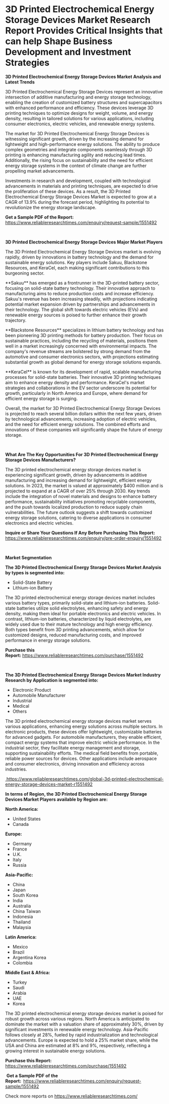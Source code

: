 <p><h1>3D Printed Electrochemical Energy Storage Devices Market Research Report Provides Critical Insights that can help Shape Business Development and Investment Strategies</h1></p><p><strong>3D Printed Electrochemical Energy Storage Devices Market Analysis and Latest Trends</strong></p>
<p><p>3D Printed Electrochemical Energy Storage Devices represent an innovative intersection of additive manufacturing and energy storage technology, enabling the creation of customized battery structures and supercapacitors with enhanced performance and efficiency. These devices leverage 3D printing techniques to optimize designs for weight, volume, and energy density, resulting in tailored solutions for various applications, including consumer electronics, electric vehicles, and renewable energy systems.</p><p>The market for 3D Printed Electrochemical Energy Storage Devices is witnessing significant growth, driven by the increasing demand for lightweight and high-performance energy solutions. The ability to produce complex geometries and integrate components seamlessly through 3D printing is enhancing manufacturing agility and reducing lead times. Additionally, the rising focus on sustainability and the need for efficient energy storage systems in the context of climate change are further propelling market advancements.</p><p>Investments in research and development, coupled with technological advancements in materials and printing techniques, are expected to drive the proliferation of these devices. As a result, the 3D Printed Electrochemical Energy Storage Devices Market is expected to grow at a CAGR of 13.9% during the forecast period, highlighting its potential to revolutionize the energy storage landscape.</p></p>
<p><strong>Get a Sample PDF of the Report:&nbsp;</strong> <a href="https://www.reliableresearchtimes.com/enquiry/request-sample/1551492?utm_campaign=2040&utm_medium=2&utm_source=Github&utm_content=ia&utm_term=13022025&utm_id=3d-printed-electrochemical-energy-storage-devices">https://www.reliableresearchtimes.com/enquiry/request-sample/1551492</a></p>
<p>&nbsp;</p>
<p><strong>3D Printed Electrochemical Energy Storage Devices Major Market Players</strong></p>
<p><p>The 3D Printed Electrochemical Energy Storage Devices market is evolving rapidly, driven by innovations in battery technology and the demand for sustainable energy solutions. Key players include Sakuu, Blackstone Resources, and KeraCel, each making significant contributions to this burgeoning sector.</p><p>**Sakuu** has emerged as a frontrunner in the 3D-printed battery sector, focusing on solid-state battery technology. Their innovative approach to manufacturing aims to reduce production costs and increase efficiency. Sakuu's revenue has been increasing steadily, with projections indicating potential market expansion driven by partnerships and advancements in their technology. The global shift towards electric vehicles (EVs) and renewable energy sources is poised to further enhance their growth trajectory.</p><p>**Blackstone Resources** specializes in lithium battery technology and has been pioneering 3D printing methods for battery production. Their focus on sustainable practices, including the recycling of materials, positions them well in a market increasingly concerned with environmental impacts. The company's revenue streams are bolstered by strong demand from the automotive and consumer electronics sectors, with projections estimating substantial growth as global demand for energy storage solutions expands.</p><p>**KeraCel** is known for its development of rapid, scalable manufacturing processes for solid-state batteries. Their innovative 3D printing techniques aim to enhance energy density and performance. KeraCel's market strategies and collaborations in the EV sector underscore its potential for growth, particularly in North America and Europe, where demand for efficient energy storage is surging.</p><p>Overall, the market for 3D Printed Electrochemical Energy Storage Devices is projected to reach several billion dollars within the next few years, driven by technological advancements, increasing adoption of electric vehicles, and the need for efficient energy solutions. The combined efforts and innovations of these companies will significantly shape the future of energy storage.</p></p>
<p>&nbsp;</p>
<p><strong>What Are The Key Opportunities For 3D Printed Electrochemical Energy Storage Devices Manufacturers?</strong></p>
<p><p>The 3D printed electrochemical energy storage devices market is experiencing significant growth, driven by advancements in additive manufacturing and increasing demand for lightweight, efficient energy solutions. In 2023, the market is valued at approximately $400 million and is projected to expand at a CAGR of over 25% through 2030. Key trends include the integration of novel materials and designs to enhance battery performance, sustainability initiatives promoting recyclable components, and the push towards localized production to reduce supply chain vulnerabilities. The future outlook suggests a shift towards customized energy storage solutions, catering to diverse applications in consumer electronics and electric vehicles.</p></p>
<p><strong>Inquire or Share Your Questions If Any Before Purchasing This Report:</strong> <a href="https://www.reliableresearchtimes.com/enquiry/pre-order-enquiry/1551492?utm_campaign=2040&utm_medium=2&utm_source=Github&utm_content=ia&utm_term=13022025&utm_id=3d-printed-electrochemical-energy-storage-devices">https://www.reliableresearchtimes.com/enquiry/pre-order-enquiry/1551492</a></p>
<p>&nbsp;</p>
<p><strong>Market Segmentation</strong></p>
<p><strong>The 3D Printed Electrochemical Energy Storage Devices Market Analysis by types is segmented into:</strong></p>
<p><ul><li>Solid-State Battery</li><li>Lithium-ion Battery</li></ul></p>
<p><p>The 3D printed electrochemical energy storage devices market includes various battery types, primarily solid-state and lithium-ion batteries. Solid-state batteries utilize solid electrolytes, enhancing safety and energy density, making them ideal for portable electronics and electric vehicles. In contrast, lithium-ion batteries, characterized by liquid electrolytes, are widely used due to their mature technology and high energy efficiency. Both types benefit from 3D printing advancements, which allow for customized designs, reduced manufacturing costs, and improved performance in energy storage solutions.</p></p>
<p><strong>Purchase this Report:&nbsp;</strong><a href="https://www.reliableresearchtimes.com/purchase/1551492?utm_campaign=2040&utm_medium=2&utm_source=Github&utm_content=ia&utm_term=13022025&utm_id=3d-printed-electrochemical-energy-storage-devices">https://www.reliableresearchtimes.com/purchase/1551492</a></p>
<p>&nbsp;</p>
<p><strong>The 3D Printed Electrochemical Energy Storage Devices Market Industry Research by Application is segmented into:</strong></p>
<p><ul><li>Electronic Product</li><li>Automobile Manufacturer</li><li>Industrial</li><li>Medical</li><li>Others</li></ul></p>
<p><p>The 3D printed electrochemical energy storage devices market serves various applications, enhancing energy solutions across multiple sectors. In electronic products, these devices offer lightweight, customizable batteries for advanced gadgets. For automobile manufacturers, they enable efficient, compact energy systems that improve electric vehicle performance. In the industrial sector, they facilitate energy management and storage, supporting sustainability efforts. The medical field benefits from portable, reliable power sources for devices. Other applications include aerospace and consumer electronics, driving innovation and efficiency across industries.</p></p>
<p><a href="https://www.reliableresearchtimes.com/global-3d-printed-electrochemical-energy-storage-devices-market-r1551492?utm_campaign=2040&utm_medium=2&utm_source=Github&utm_content=ia&utm_term=13022025&utm_id=3d-printed-electrochemical-energy-storage-devices">&nbsp;https://www.reliableresearchtimes.com/global-3d-printed-electrochemical-energy-storage-devices-market-r1551492</a></p>
<p><strong>In terms of Region, the 3D Printed Electrochemical Energy Storage Devices Market Players available by Region are:</strong></p>
<p>
    <p> <strong> North America: </strong>
        <ul>
            <li>United States</li>
            <li>Canada</li>
        </ul>
        </p> 
    <p> <strong> Europe: </strong>
        <ul>
            <li>Germany</li>
            <li>France</li>
            <li>U.K.</li>
            <li>Italy</li>
            <li>Russia</li>
        </ul>
        </p> 
    <p> <strong> Asia-Pacific: </strong>
        <ul>
            <li>China</li>
            <li>Japan</li>
            <li>South Korea</li>
            <li>India</li>
            <li>Australia</li>
            <li>China Taiwan</li>
            <li>Indonesia</li>
            <li>Thailand</li>
            <li>Malaysia</li>
        </ul>
        </p> 
    <p> <strong> Latin America: </strong>
        <ul>
            <li>Mexico</li>
            <li>Brazil</li>
            <li>Argentina Korea</li>
            <li>Colombia</li>
        </ul>
        </p> 
    <p> <strong> Middle East & Africa: </strong>
        <ul>
            <li>Turkey</li>
            <li>Saudi</li>
            <li>Arabia</li>
            <li>UAE</li>
            <li>Korea</li>
        </ul>
    </p>
    </p>
<p><p>The 3D printed electrochemical energy storage devices market is poised for robust growth across various regions. North America is anticipated to dominate the market with a valuation share of approximately 30%, driven by significant investments in renewable energy technology. Asia-Pacific follows closely at 28%, fueled by rapid industrialization and technological advancements. Europe is expected to hold a 25% market share, while the USA and China are estimated at 8% and 9%, respectively, reflecting a growing interest in sustainable energy solutions.</p></p>
<p><strong>Purchase this Report: </strong><a href="https://www.reliableresearchtimes.com/purchase/1551492?utm_campaign=2040&utm_medium=2&utm_source=Github&utm_content=ia&utm_term=13022025&utm_id=3d-printed-electrochemical-energy-storage-devices">https://www.reliableresearchtimes.com/purchase/1551492</a></p>
<p>&nbsp;<strong>Get a Sample PDF of the Report:&nbsp;&nbsp;</strong><a href="https://www.reliableresearchtimes.com/enquiry/request-sample/1551492?utm_campaign=2040&utm_medium=2&utm_source=Github&utm_content=ia&utm_term=13022025&utm_id=3d-printed-electrochemical-energy-storage-devices">https://www.reliableresearchtimes.com/enquiry/request-sample/1551492</a></p>
<p><strong></strong></p>
<p>Check more reports on <a href="https://www.reliableresearchtimes.com/?utm_campaign=2040&utm_medium=2&utm_source=Github&utm_content=ia&utm_term=13022025&utm_id=3d-printed-electrochemical-energy-storage-devices">https://www.reliableresearchtimes.com/</a></p>